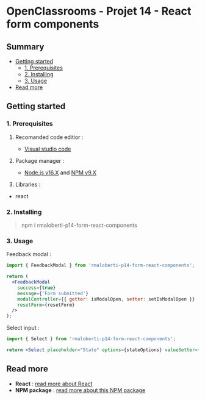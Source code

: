 # OpenClassrooms - Projet 14 - React form components

## Summary

- [Getting started](#getting-started)
  - [1. Prerequisites](#1-prerequisites)
  - [2. Installing](#2-installing)
  - [3. Usage](#3-usage)
- [Read more](#read-more)

## Getting started

### 1. Prerequisites

1. Recomanded code editior :

   - [Visual studio code](https://code.visualstudio.com/)

2. Package manager :

   - [Node.js v16.X](https://nodejs.org/en/) and [NPM v9.X](https://www.npmjs.com/)

3. Libraries :

- react

### 2. Installing

> npm i rmaloberti-p14-form-react-components

### 3. Usage

Feedback modal :

```jsx
import { FeedbackModal } from 'rmaloberti-p14-form-react-components';

return (
  <FeedbackModal
    success={true}
    message={'Form submitted'}
    modalController={{ getter: isModalOpen, setter: setIsModalOpen }}
    resetForm={resetForm}
  />
);
```

Select input :

```jsx
import { Select } from 'rmaloberti-p14-form-react-components';

return <Select placeholder="State" options={stateOptions} valueSetter={setState} selected={''} />;
```

## Read more

- **React** : [read more about React](https://reactjs.org/docs/getting-started.html)
- **NPM package** : [read more about this NPM package](https://www.npmjs.com/package/rmaloberti-p14-form-react-components)
